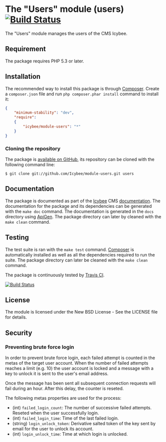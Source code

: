 # The "Users" module (users) [![Build Status](https://travis-ci.org/Icybee/module-users.png?branch=master)](https://travis-ci.org/Icybee/module-users)

The "Users" module manages the users of the CMS Icybee.





## Requirement

The package requires PHP 5.3 or later.





## Installation

The recommended way to install this package is through [Composer](http://getcomposer.org/).
Create a `composer.json` file and run `php composer.phar install` command to install it:

```json
{
	"minimum-stability": "dev",
	"require":
	{
		"icybee/module-users": "*"
	}
}
```





### Cloning the repository

The package is [available on GitHub](https://github.com/Icybee/module-users), its repository can be
cloned with the following command line:

	$ git clone git://github.com/Icybee/module-users.git users





## Documentation

The package is documented as part of the [Icybee](http://icybee.org/) CMS
[documentation](http://icybee.org/docs/). The documentation for the package and its
dependencies can be generated with the `make doc` command. The documentation is generated in
the `docs` directory using [ApiGen](http://apigen.org/). The package directory can later by
cleaned with the `make clean` command.





## Testing

The test suite is ran with the `make test` command. [Composer](http://getcomposer.org/) is
automatically installed as well as all the dependencies required to run the suite. The package
directory can later be cleaned with the `make clean` command.

The package is continuously tested by [Travis CI](http://about.travis-ci.org/).

[![Build Status](https://travis-ci.org/Icybee/module-users.png?branch=master)](https://travis-ci.org/Icybee/module-users)






## License

The module is licensed under the New BSD License - See the LICENSE file for details.





## Security





### Preventing brute force login

In order to prevent brute force login, each failed attempt is counted in the metas of the target
user account. When the number of failed attempts reaches a limit (e.g. 10) the user account is
locked and a message with a key to unlock it is sent to the user's email address.

Once the message has been sent all subsequent connection requests will fail during an hour. After
this delay, the counter is reseted.

The following metas properties are used for the process:

- (int) `failed_login_count`: The number of successive failed attempts. Reseted when the
user successfully login.
- (int) `failed_login_time`: Time of the last failed login.
- (string) `login_unlock_token`: Derivative salted token of the key sent by email for the user
to unlock its account.
- (int) `login_unlock_time`: Time at which login is unlocked.